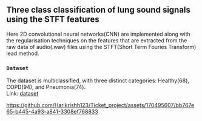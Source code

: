 ## Three class classification of lung sound signals using the STFT features
Here 2D convolutional neural networks(CNN) are implemented along with the regularisation techniques on the features that are extracted from the raw data of audio(.wav) files using the STFT(Short Term Fouries Transform) lead method.

### `Dataset`
The dataset is multiclassified, with three distinct categories: Healthy(68), COPD(94), and Pneumonia(74).\
Link: [dataset](https://drive.google.com/drive/folders/16ocAnflkx6kCnMr7RdpKslfWfOEHP3vD)


https://github.com/Harikrishh123/Ticket_project/assets/170495607/bb767e65-b445-4a93-a841-3308ef768833

